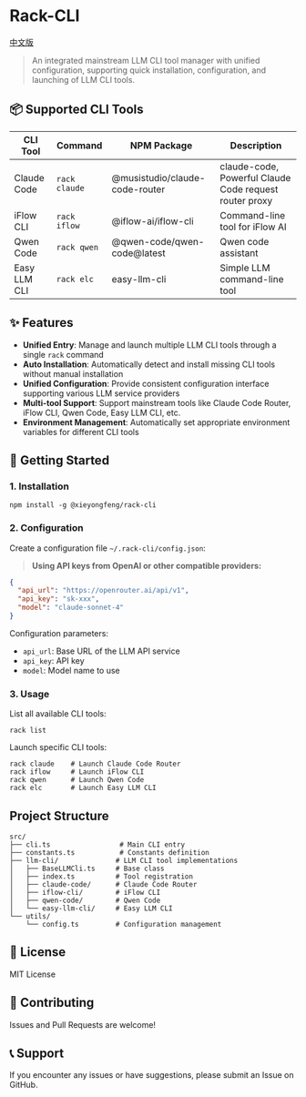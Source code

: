 # Rack-CLI

[中文版](README_zh.md)

> An integrated mainstream LLM CLI tool manager with unified configuration, supporting quick installation, configuration, and launching of LLM CLI tools.

## 📦 Supported CLI Tools

| CLI Tool | Command | NPM Package | Description |
|----------|---------|-------------|-------------|
| Claude Code | `rack claude` | @musistudio/claude-code-router | claude-code, Powerful Claude Code request router proxy |
| iFlow CLI | `rack iflow` | @iflow-ai/iflow-cli | Command-line tool for iFlow AI |
| Qwen Code | `rack qwen` | @qwen-code/qwen-code@latest | Qwen code assistant |
| Easy LLM CLI | `rack elc` | easy-llm-cli | Simple LLM command-line tool |

## ✨ Features

-   **Unified Entry**: Manage and launch multiple LLM CLI tools through a single `rack` command
-   **Auto Installation**: Automatically detect and install missing CLI tools without manual installation
-   **Unified Configuration**: Provide consistent configuration interface supporting various LLM service providers
-   **Multi-tool Support**: Support mainstream tools like Claude Code Router, iFlow CLI, Qwen Code, Easy LLM CLI, etc.
-   **Environment Management**: Automatically set appropriate environment variables for different CLI tools

## 🚀 Getting Started

### 1. Installation

```shell
npm install -g @xieyongfeng/rack-cli
```

### 2. Configuration

Create a configuration file `~/.rack-cli/config.json`:

> **Using API keys from OpenAI or other compatible providers:**

```json
{
  "api_url": "https://openrouter.ai/api/v1",
  "api_key": "sk-xxx",
  "model": "claude-sonnet-4"
}
```

Configuration parameters:
- `api_url`: Base URL of the LLM API service
- `api_key`: API key
- `model`: Model name to use

### 3. Usage

List all available CLI tools:
```shell
rack list
```

Launch specific CLI tools:
```shell
rack claude    # Launch Claude Code Router
rack iflow     # Launch iFlow CLI  
rack qwen      # Launch Qwen Code
rack elc       # Launch Easy LLM CLI
```

## Project Structure

```
src/
├── cli.ts                 # Main CLI entry
├── constants.ts           # Constants definition
├── llm-cli/              # LLM CLI tool implementations
│   ├── BaseLLMCli.ts     # Base class
│   ├── index.ts          # Tool registration
│   ├── claude-code/      # Claude Code Router
│   ├── iflow-cli/        # iFlow CLI
│   ├── qwen-code/        # Qwen Code
│   └── easy-llm-cli/     # Easy LLM CLI
└── utils/
    └── config.ts         # Configuration management
```

## 📄 License

MIT License

## 🤝 Contributing

Issues and Pull Requests are welcome!

## 📞 Support

If you encounter any issues or have suggestions, please submit an Issue on GitHub.
